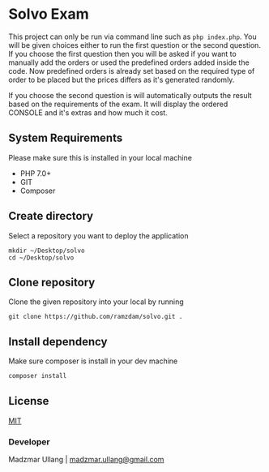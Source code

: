 # Solvo Exam
This project can only be run via command line such as `php index.php`. You will be given choices either to run the first question or the second question. If you choose the first question then you will be asked if you want to manually add the orders or used the predefined orders added inside the code. Now predefined orders is already set based on the required type of order to be placed but the prices differs as it's generated randomly.

If you choose the second question is will automatically outputs the result based on the requirements of the exam. It will display the ordered CONSOLE and it's extras and how much it cost.

## System Requirements
Please make sure this is installed in your local machine

- PHP 7.0+
- GIT
- Composer

## Create directory
Select a repository you want to deploy the application

```
mkdir ~/Desktop/solvo
cd ~/Desktop/solvo
```

## Clone repository

Clone the given repository into your local by running

```
git clone https://github.com/ramzdam/solvo.git .
```

## Install dependency

Make sure composer is install in your dev machine

```bash
composer install
```

## License
[MIT](https://choosealicense.com/licenses/mit/)

### Developer
Madzmar Ullang  |  madzmar.ullang@gmail.com

